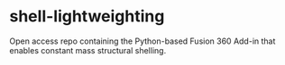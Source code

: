 # shell-lightweighting
Open access repo containing the Python-based Fusion 360 Add-in that enables constant mass structural shelling.
